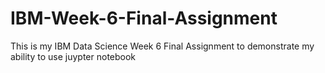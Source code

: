 # IBM-Week-6-Final-Assignment
This is my IBM Data Science Week 6 Final Assignment to demonstrate my ability to use juypter notebook
